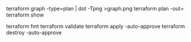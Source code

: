 terraform graph -type=plan | dot -Tpng >graph.png
terraform plan -out=<file-name>
terraform show <file-name>


terraform fmt
terraform validate
terraform apply -auto-approve
terraform destroy -auto-approve
